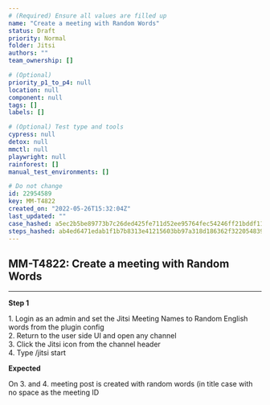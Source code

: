 ```yaml
---
# (Required) Ensure all values are filled up
name: "Create a meeting with Random Words"
status: Draft
priority: Normal
folder: Jitsi
authors: ""
team_ownership: []

# (Optional)
priority_p1_to_p4: null
location: null
component: null
tags: []
labels: []

# (Optional) Test type and tools
cypress: null
detox: null
mmctl: null
playwright: null
rainforest: []
manual_test_environments: []

# Do not change
id: 22954589
key: MM-T4822
created_on: "2022-05-26T15:32:04Z"
last_updated: ""
case_hashed: a5ec2b5be89773b7c26ded425fe711d52ee95764fec54246ff21bddf117d988e6ead69c9162143378d93c0e65001a1e5
steps_hashed: ab4ed6471edab1f1b7b8313e41215603bb97a318d186362f32205483961ff6c15b9d9fb6aff0e2d364fa398d6e0c28c0
---
```


<!-- (Auto-generated) Based on frontmatter's "key" and "name" -->

## MM-T4822: Create a meeting with Random Words

---

**Step 1**

1\. Login as an admin and set the Jitsi Meeting Names to Random English words from the plugin config\
2\. Return to the user side UI and open any channel\
3\. Click the Jitsi icon from the channel header\
4\. Type /jitsi start

**Expected**

On 3. and 4. meeting post is created with random words (in title case with no space as the meeting ID
